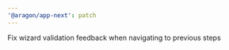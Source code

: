 ```yaml
---
'@aragon/app-next': patch
---
```


Fix wizard validation feedback when navigating to previous steps
